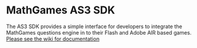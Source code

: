 # MathGames AS3 SDK

The AS3 SDK provides a simple interface for developers to integrate the MathGames questions engine in to their Flash and Adobe AIR based games.
[Please see the wiki for documentation](https://github.com/TeachMeInc/MathGames-SDK/wiki)



